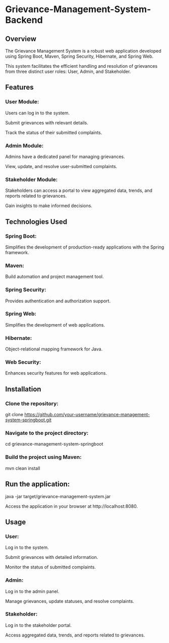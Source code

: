 # Grievance-Management-System-Backend

## Overview
The Grievance Management System is a robust web application developed using Spring Boot, Maven, Spring Security, Hibernate, and Spring Web. 

This system facilitates the efficient handling and resolution of grievances from three distinct user roles: User, Admin, and Stakeholder.

## Features
### User Module:

Users can log in to the system.

Submit grievances with relevant details.

Track the status of their submitted complaints.
### Admin Module:
Admins have a dedicated panel for managing grievances.

View, update, and resolve user-submitted complaints.
### Stakeholder Module:

Stakeholders can access a portal to view aggregated data, trends, and reports related to grievances.

Gain insights to make informed decisions.
## Technologies Used
### Spring Boot: 
Simplifies the development of production-ready applications with the Spring framework.

### Maven: 
Build automation and project management tool.

### Spring Security: 
Provides authentication and authorization support.

### Spring Web: 
Simplifies the development of web applications.

### Hibernate: 
Object-relational mapping framework for Java.

### Web Security: 
Enhances security features for web applications.

## Installation
### Clone the repository:

git clone https://github.com/your-username/grievance-management-system-springboot.git
### Navigate to the project directory:

cd grievance-management-system-springboot
### Build the project using Maven:

mvn clean install

## Run the application:


java -jar target/grievance-management-system.jar

Access the application in your browser at http://localhost:8080.

## Usage
### User:

Log in to the system.

Submit grievances with detailed information.

Monitor the status of submitted complaints.
### Admin:

Log in to the admin panel.

Manage grievances, update statuses, and resolve complaints.
### Stakeholder:

Log in to the stakeholder portal.

Access aggregated data, trends, and reports related to grievances.
